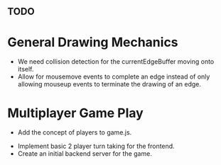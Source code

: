 TODO
----


General Drawing Mechanics
=========================
* We need collision detection for the currentEdgeBuffer moving onto itself.
* Allow for mousemove events to complete an edge instead of only allowing mouseup events to terminate the drawing of an edge.


Multiplayer Game Play
=====================
+ Add the concept of players to game.js.
* Implement basic 2 player turn taking for the frontend.
* Create an initial backend server for the game.

